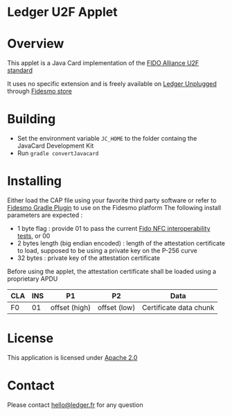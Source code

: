 Ledger U2F Applet
=================

# Overview

This applet is a Java Card implementation of the [FIDO Alliance U2F standard](https://fidoalliance.org/)

It uses no specific extension and is freely available on [Ledger Unplugged](https://www.ledgerwallet.com/products/6-ledger-unplugged) through [Fidesmo store](http://www.fidesmo.com/apps/4f97a2e9)

# Building 

  - Set the environment variable `JC_HOME` to the folder containg the JavaCard Development Kit 
  - Run `gradle convertJavacard`

# Installing 

Either load the CAP file using your favorite third party software or refer to [Fidesmo Gradle Plugin](https://github.com/fidesmo/gradle-javacard) to use on the Fidesmo platform 
The following install parameters are expected : 

  - 1 byte flag : provide 01 to pass the current [Fido NFC interoperability tests](https://github.com/google/u2f-ref-code/tree/master/u2f-tests), or 00 
  - 2 bytes length (big endian encoded) : length of the attestation certificate to load, supposed to be using a private key on the P-256 curve 
  - 32 bytes : private key of the attestation certificate 

Before using the applet, the attestation certificate shall be loaded using a proprietary APDU 

| CLA | INS | P1            | P2           | Data                    |
| --- | --- | ------------- | ------------ | ----------------------- |
| F0  | 01  | offset (high) | offset (low) | Certificate data chunk  | 

# License

This application is licensed under [Apache 2.0](http://www.apache.org/licenses/LICENSE-2.0)

# Contact

Please contact hello@ledger.fr for any question

